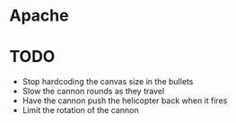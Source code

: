 # Apache

# TODO

* Stop hardcoding the canvas size in the bullets
* Slow the cannon rounds as they travel
* Have the cannon push the helicopter back when it fires
* Limit the rotation of the cannon
